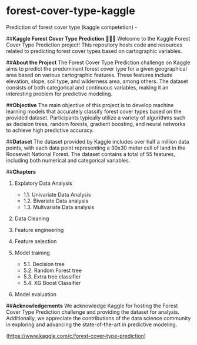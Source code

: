 # forest-cover-type-kaggle
Prediction of forest cover type (kaggle competetion) - 

##**Kaggle Forest Cover Type Prediction**  🌲🌳🌿
Welcome to the Kaggle Forest Cover Type Prediction project! This repository hosts code and resources related to predicting forest cover types based on cartographic variables.

##**About the Project**
The Forest Cover Type Prediction challenge on Kaggle aims to predict the predominant forest cover type for a given geographical area based on various cartographic features. These features include elevation, slope, soil type, and wilderness area, among others. The dataset consists of both categorical and continuous variables, making it an interesting problem for predictive modeling.

##**Objective**
The main objective of this project is to develop machine learning models that accurately classify forest cover types based on the provided dataset. Participants typically utilize a variety of algorithms such as decision trees, random forests, gradient boosting, and neural networks to achieve high predictive accuracy.

##**Dataset**
The dataset provided by Kaggle includes over half a million data points, with each data point representing a 30x30 meter cell of land in the Roosevelt National Forest. The dataset contains a total of 55 features, including both numerical and categorical variables.

##**Chapters**

1. Explatory Data Analysis
   - 1.1. Univariate Data Analysis
   - 1.2. Bivariate Data analysis
   - 1.3. Multvariate Data analysis

2. Data Cleaning
3. Feature engineering
4. Feature selection
5. Model training
   - 5.1. Decision tree
   - 5.2. Random Forest tree
   - 5.3. Extra tree classifier
   - 5.4. XG Boost Classifier
6. Model evaluation 
    

##**Acknowledgements**
We acknowledge Kaggle for hosting the Forest Cover Type Prediction challenge and providing the dataset for analysis. Additionally, we appreciate the contributions of the data science community in exploring and advancing the state-of-the-art in predictive modeling.

(https://www.kaggle.com/c/forest-cover-type-prediction)
